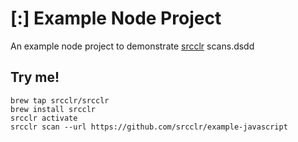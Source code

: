 # [:] Example Node Project

An example node project to demonstrate [srcclr](https://www.srcclr.com) scans.dsdd

## Try me!

```
brew tap srcclr/srcclr
brew install srcclr
srcclr activate
srcclr scan --url https://github.com/srcclr/example-javascript
```
